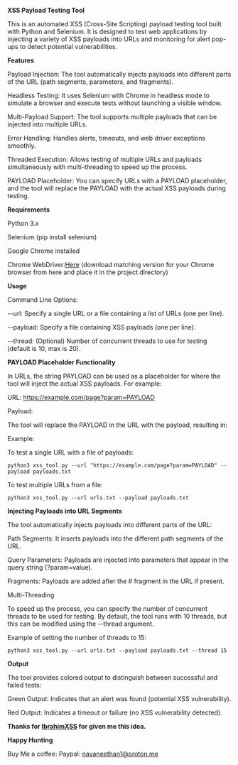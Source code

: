 **XSS Payload Testing Tool**

This is an automated XSS (Cross-Site Scripting) payload testing tool built with Python and Selenium. It is designed to test web applications by injecting a variety of XSS payloads into URLs and monitoring for alert pop-ups to detect potential vulnerabilities.


**Features**

Payload Injection: The tool automatically injects payloads into different parts of the URL (path segments, parameters, and fragments).

Headless Testing: It uses Selenium with Chrome in headless mode to simulate a browser and execute tests without launching a visible window.

Multi-Payload Support: The tool supports multiple payloads that can be injected into multiple URLs.

Error Handling: Handles alerts, timeouts, and web driver exceptions smoothly.

Threaded Execution: Allows testing of multiple URLs and payloads simultaneously with multi-threading to speed up the process.

PAYLOAD Placeholder: You can specify URLs with a PAYLOAD placeholder, and the tool will replace the PAYLOAD with the actual XSS payloads during testing.


**Requirements**

Python 3.x

Selenium (pip install selenium)

Google Chrome installed

Chrome WebDriver:[Here](https://googlechromelabs.github.io/chrome-for-testing/) (download matching version for your Chrome browser from here and place it in the project directory)


**Usage**

Command Line Options:

--url: Specify a single URL or a file containing a list of URLs (one per line).

--payload: Specify a file containing XSS payloads (one per line).

--thread: (Optional) Number of concurrent threads to use for testing (default is 10, max is 20).


**PAYLOAD Placeholder Functionality**

In URLs, the string PAYLOAD can be used as a placeholder for where the tool will inject the actual XSS payloads. For example:

URL: https://example.com/page?param=PAYLOAD

Payload: <script>alert('XSS')</script>

The tool will replace the PAYLOAD in the URL with the payload, resulting in:

Example:

To test a single URL with a file of payloads:

`python3 xss_tool.py --url "https://example.com/page?param=PAYLOAD" --payload payloads.txt`



To test multiple URLs from a file:

`python3 xss_tool.py --url urls.txt --payload payloads.txt`


**Injecting Payloads into URL Segments**


The tool automatically injects payloads into different parts of the URL:

Path Segments: It inserts payloads into the different path segments of the URL.

Query Parameters: Payloads are injected into parameters that appear in the query string (?param=value).

Fragments: Payloads are added after the # fragment in the URL if present.

Multi-Threading

To speed up the process, you can specify the number of concurrent threads to be used for testing. By default, the tool runs with 10 threads, but this can be modified using the --thread argument.


Example of setting the number of threads to 15:

`python3 xss_tool.py --url urls.txt --payload payloads.txt --thread 15`


**Output**

The tool provides colored output to distinguish between successful and failed tests:

Green Output: Indicates that an alert was found (potential XSS vulnerability).

Red Output: Indicates a timeout or failure (no XSS vulnerability detected).



**Thanks for [IbrahimXSS](https://ibrahimxss.store) for given me this idea.**



**Happy Hunting**



Buy Me a coffee: 
Paypal: navaneethan1@proton.me
